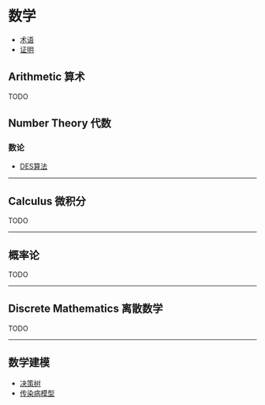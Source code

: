 # 数学

- [术语](terminology.md)
- [证明](proof.md)



## Arithmetic 算术

TODO



## Number Theory 代数

### 数论

- [DES算法](NUMBER_THEORY/des.md)

---



## Calculus 微积分 

TODO

---



## 概率论

TODO

---



## Discrete Mathematics 离散数学

TODO

---



## 数学建模

- [决策树](decision_table.md)
- [传染病模型](infectious_disease.md)

